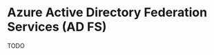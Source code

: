 # Azure Active Directory Federation Services (AD FS)

<!--
https://app.pluralsight.com/library/courses/sso-federated-identities-managing-implementing/table-of-contents
-->

TODO
